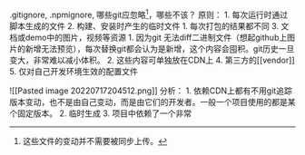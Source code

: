 .gitignore, .npmignore, 哪些git应忽略[^1]，哪些不该？
原则：
	1. 每次运行时通过脚本生成的文件
	2. 构建、安装时产生的临时文件
		1. 每次打包的结果都不同
	3. 文档或demo中的图片，视频等资源
		1. 因为git 无法diff二进制文件（想起github上图片的新增无法预览），每次替换git都会认为是新增，这个内容会囤积。git历史一旦变大，非常难以减小体积。
		2. 这些内容可单独放在CDN上
	4. 第三方的[[vendor]]
	5. 仅对自己开发环境生效的配置文件

![[Pasted image 20220717204512.png]]
分析：
	1. 依赖CDN上都有不用git追踪版本变动，也不是由自己变动，而是由它们的开发者。一般一个项目使用的都是某个固定版本。
	2. 临时生成
	3. 项目中依赖了一个非常 

[^1]: 这些文件的变动并不需要被同步上传。